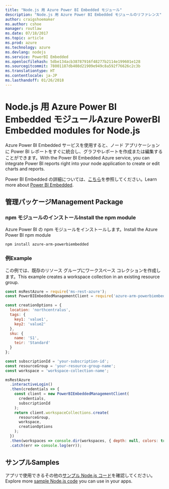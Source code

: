 ```yaml
---
title: "Node.js 用 Azure Power BI Embedded モジュール"
description: "Node.js 用 Azure Power BI Embedded モジュールのリファレンス"
author: craigshoemaker
ms.author: cshoe
manager: routlaw
ms.date: 07/18/2017
ms.topic: article
ms.prod: azure
ms.technology: azure
ms.devlang: nodejs
ms.service: PowerBI Embedded
ms.openlocfilehash: 5dbe134acb38787916f48277b2114e199601e128
ms.sourcegitcommit: 78001187db408d21909e949c8a592f76626c2c3b
ms.translationtype: HT
ms.contentlocale: ja-JP
ms.lasthandoff: 01/26/2018
---
```

# <a name="azure-powerbi-embedded-modules-for-nodejs"></a><span data-ttu-id="fcc36-103">Node.js 用 Azure Power BI Embedded モジュール</span><span class="sxs-lookup"><span data-stu-id="fcc36-103">Azure PowerBI Embedded modules for Node.js</span></span>

<span data-ttu-id="fcc36-104">Azure Power BI Embedded サービスを使用すると、ノード アプリケーションに Power BI レポートをすぐに統合し、グラフやレポートを作成または編集することができます。</span><span class="sxs-lookup"><span data-stu-id="fcc36-104">With the Power BI Embedded Azure service, you can integrate Power BI reports right into your node application to create or edit charts and reports.</span></span>

<span data-ttu-id="fcc36-105">Power BI Embedded の詳細については、[こちら](https://powerbi.microsoft.com/documentation/powerbi-developer-embedding/)を参照してください。</span><span class="sxs-lookup"><span data-stu-id="fcc36-105">Learn more about [Power BI Embedded](https://powerbi.microsoft.com/documentation/powerbi-developer-embedding/).</span></span>

## <a name="management-package"></a><span data-ttu-id="fcc36-106">管理パッケージ</span><span class="sxs-lookup"><span data-stu-id="fcc36-106">Management Package</span></span>

### <a name="install-the-npm-module"></a><span data-ttu-id="fcc36-107">npm モジュールのインストール</span><span class="sxs-lookup"><span data-stu-id="fcc36-107">Install the npm module</span></span>

<span data-ttu-id="fcc36-108">Azure Power BI の npm モジュールをインストールします。</span><span class="sxs-lookup"><span data-stu-id="fcc36-108">Install the Azure Power BI npm module</span></span>

```bash
npm install azure-arm-powerbiembedded
```

### <a name="example"></a><span data-ttu-id="fcc36-109">例</span><span class="sxs-lookup"><span data-stu-id="fcc36-109">Example</span></span>

<span data-ttu-id="fcc36-110">この例では、既存のリソース グループにワークスペース コレクションを作成します。</span><span class="sxs-lookup"><span data-stu-id="fcc36-110">This example creates a workspace collection in an existing resource group.</span></span>

```javascript
const msRestAzure = require('ms-rest-azure');
const PowerBIEmbeddedManagementClient = require('azure-arm-powerbiembedded');

const creationOptions = {
  location: 'northcentralus',
  tags: {
    key1: 'value1',
    key2: 'value2'
  },
  sku: {
    name: 'S1',
    teir: 'Standard'
  }
};

const subscriptionId = 'your-subscription-id';
const resourceGroup = 'your-resource-group-name';
const workspace = 'workspace-collection-name';

msRestAzure
  .interactiveLogin()
  .then(credentials => {
    const client = new PowerBIEmbeddedManagementClient(
      credentials,
      subscriptionId
    );
    return client.workspaceCollections.create(
      resourceGroup,
      workspace,
      creationOptions
    );
  })
  .then(workspaces => console.dir(workspaces, { depth: null, colors: true }))
  .catch(err => console.log(err));
```

## <a name="samples"></a><span data-ttu-id="fcc36-111">サンプル</span><span class="sxs-lookup"><span data-stu-id="fcc36-111">Samples</span></span>

<span data-ttu-id="fcc36-112">アプリで使用できるその他の[サンプル Node.js コード](https://azure.microsoft.com/resources/samples/?platform=nodejs)を確認してください。</span><span class="sxs-lookup"><span data-stu-id="fcc36-112">Explore more [sample Node.js code](https://azure.microsoft.com/resources/samples/?platform=nodejs) you can use in your apps.</span></span>

